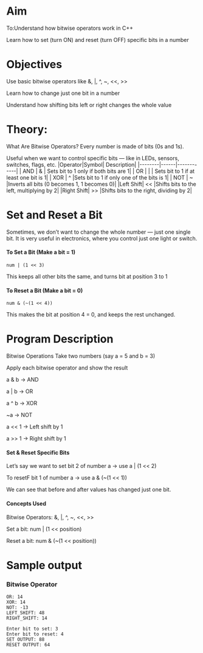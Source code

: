 
# Aim
To:Understand how bitwise operators work in C++

Learn how to set (turn ON) and reset (turn OFF) specific bits in a number

# Objectives
 Use basic bitwise operators like &, |, ^, ~, <<, >>

 Learn how to change just one bit in a number

 Understand how shifting bits left or right changes the whole value

# Theory:
What Are Bitwise Operators?
Every number is made of bits (0s and 1s).

Useful when we want to control specific bits — like in LEDs, sensors, switches, flags, etc.
|Operator|Symbol| Description|
|--------|------|------------|
| AND    | &     |  Sets bit to 1 only if both bits are 1|
| OR     |  \|    | Sets bit to 1 if at least one bit is 1|
| XOR    |  ^    |Sets bit to 1 if only one of the bits is 1|
| NOT    |  ~    |Inverts all bits (0 becomes 1, 1 becomes 0)|
|Left Shift| <<  |Shifts bits to the left, multiplying by 2|
|Right Shift| >> |Shifts bits to the right, dividing by 2|

# Set and Reset a Bit
Sometimes, we don’t want to change the whole number — just one single bit. It is very useful in electronics, where you control just one light or switch.

#### To Set a Bit (Make a bit = 1)
```num | (1 << 3)```

This keeps all other bits the same, and turns bit at position 3 to 1

#### To Reset a Bit (Make a bit = 0)
```num & (~(1 << 4))```

This makes the bit at position 4 = 0, and keeps the rest unchanged.

# Program Description
Bitwise Operations
Take two numbers (say a = 5 and b = 3)

Apply each bitwise operator and show the result

a & b → AND

a | b → OR

a ^ b → XOR

~a → NOT

a << 1 → Left shift by 1

a >> 1 → Right shift by 1

#### Set & Reset Specific Bits
Let’s say we want to set bit 2 of number a → use a | (1 << 2)

To resetF bit 1 of number a → use a & (~(1 << 1))

We can see that before and after values has changed just one bit.

#### Concepts Used
Bitwise Operators: &, |, ^, ~, <<, >>

Set a bit: num | (1 << position)

Reset a bit: num & (~(1 << position))
# Sample output
### Bitwise Operator

```AND: 0
OR: 14
XOR: 14
NOT: -13
LEFT_SHIFT: 48
RIGHT_SHIFT: 14

Enter bit to set: 3
Enter bit to reset: 4
SET OUTPUT: 88
RESET OUTPUT: 64
